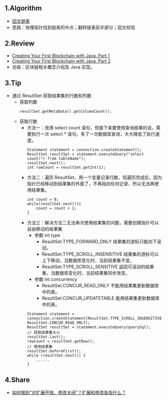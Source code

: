 ## 1.Algorithm
- [回文链表](https://leetcode-cn.com/problems/palindrome-linked-list/)
- 思路：快慢指针找到链表的中点；翻转链表前半部分；回文校验
## 2.Review
- [Creating Your First Blockchain with Java. Part 1](https://link.medium.com/KyvXdQJz51)
- [Creating Your First Blockchain with Java. Part 2](https://link.medium.com/2mWshvLz51)
- 总结：区块链相关概念介绍及 Java 实现。
## 3.Tip
- 通过 ResultSet 获取结果集的行数和列数
    - 获取列数
        ```
        resultSet.getMetaData().getColumnCount();
        ```
     - 获取行数
        - 方法一：改用 select count 语句，但接下来要使用查询结果的话，需要执行一次 select * 语句，多了一次数据库查询，大大降低了执行速度。
            ```
            Statement statement = connection.createStatement();
            ResultSet resultSet = statement.executeQuery("select count(*) from tableName");
            resultSet.next();
            int rowCount = resultSet.getInt(1);
            ```
        - 方法二：遍历 ResultSet，用一个变量记录行数，但遍历完成后，因为指针已经移动到结果集的外面了，不再指向任何记录，所以无法再使用结果集。
            ```
            int count = 0;
            while(resultSet.next()){
                count = count + 1;
            }
            ```
        - 方法三：解决方法二无法再次使用结果集的问题，需要创建指针可以自由移动的结果集
            - 参数 int type
                - ResultSet.TYPE_FORWARD_ONLY 结果集的游标只能向下滚动。
                - ResultSet.TYPE_SCROLL_INSENSITIVE 结果集的游标可以上下移动，当数据库变化时，当前结果集不变。
                - ResultSet.TYPE_SCROLL_SENSITIVE 返回可滚动的结果集，当数据库变化时，当前结果集同步改变。
            - 参数 int concurrency
                - ResultSet.CONCUR_READ_ONLY 不能用结果集更新数据库中的表。
                - ResultSet.CONCUR_UPDATETABLE 能用结果集更新数据库中的表。
            ```
            Statement statement = connection.createStatement(ResultSet.TYPE_SCROLL_INSENSITIVE, ResultSet.CONCUR_READ_ONLY);
            ResultSet resultSet = statement.executeQuery(querySql);
            // 获取结果集大小
            resultSet.last();
            rowCount = resultSet.getRow();
            // 使用结果集
            resultSet.beforeFirst();
            while (resultSet.next()) {
                ......
            }
            ```
## 4.Share
- [如何做到“对扩展开放、修改关闭”？扩展和修改各指什么？](https://time.geekbang.org/column/article/176075)